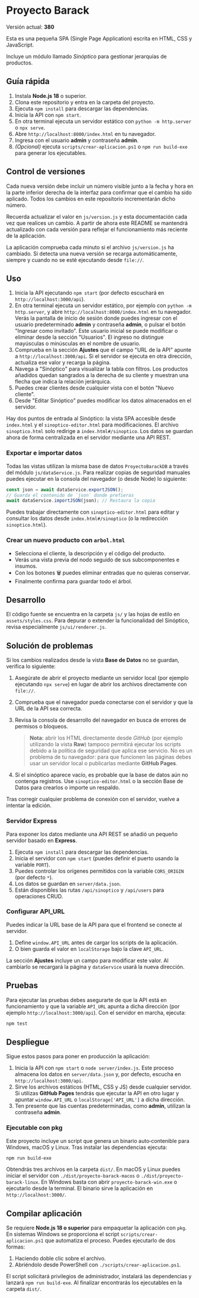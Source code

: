 # Proyecto Barack

Versión actual: **380**

Esta es una pequeña SPA (Single Page Application) escrita en HTML, CSS y JavaScript.

Incluye un módulo llamado *Sinóptico* para gestionar jerarquías de productos.

## Guía rápida

1. Instala **Node.js 18** o superior.
2. Clona este repositorio y entra en la carpeta del proyecto.
3. Ejecuta `npm install` para descargar las dependencias.
4. Inicia la API con `npm start`.
5. En otra terminal ejecuta un servidor estático con `python -m http.server` o `npx serve`.
6. Abre `http://localhost:8000/index.html` en tu navegador.
7. Ingresa con el usuario **admin** y contraseña **admin**.
8. _(Opcional)_ ejecuta `scripts/crear-aplicacion.ps1` o `npm run build-exe` para generar los ejecutables.

## Control de versiones

Cada nueva versión debe incluir un número visible junto a la fecha y hora en la parte inferior derecha de la interfaz para confirmar que el cambio ha sido aplicado.
Todos los cambios en este repositorio incrementarán dicho número.

Recuerda actualizar el valor en `js/version.js` y esta documentación cada vez
que realices un cambio.
A partir de ahora este README se mantendrá actualizado con cada versión para
reflejar el funcionamiento más reciente de la aplicación.

La aplicación comprueba cada minuto si el archivo `js/version.js` ha
cambiado. Si detecta una nueva versión se recarga automáticamente,
siempre y cuando no se esté ejecutando desde `file://`.

## Uso

1. Inicia la API ejecutando `npm start` (por defecto escuchará en
   `http://localhost:3000/api`).
2. En otra terminal ejecuta un servidor estático, por ejemplo con
   `python -m http.server`, y abre `http://localhost:8000/index.html` en tu
  navegador. Verás la pantalla de inicio de sesión donde puedes ingresar con el
  usuario predeterminado **admin** y contraseña **admin**, o pulsar el botón
   "Ingresar como invitado". Este usuario inicial se puede modificar o eliminar
   desde la sección "Usuarios". El ingreso no distingue mayúsculas o minúsculas en
   el nombre de usuario.
3. Comprueba en la sección **Ajustes** que el campo "URL de la API" apunte a
   `http://localhost:3000/api`. Si el servidor se ejecuta en otra dirección,
   actualiza ese valor y recarga la página.
4. Navega a "Sinóptico" para visualizar la tabla con filtros. Los productos
   añadidos quedan sangrados a la derecha de su cliente y muestran una flecha que
   indica la relación jerárquica.
5. Puedes crear clientes desde cualquier vista con el botón "Nuevo cliente".
6. Desde "Editar Sinóptico" puedes modificar los datos almacenados en el servidor.

Hay dos puntos de entrada al Sinóptico: la vista SPA accesible desde `index.html` y el `sinoptico-editor.html` para modificaciones. El archivo `sinoptico.html` solo redirige a `index.html#/sinoptico`.
Los datos se guardan ahora de forma centralizada en el servidor mediante una API REST.

### Exportar e importar datos

Todas las vistas utilizan la misma base de datos `ProyectoBarackDB` a través del
módulo `js/dataService.js`. Para realizar copias de seguridad manuales puedes
ejecutar en la consola del navegador (o desde Node) lo siguiente:

```js
const json = await dataService.exportJSON();
// Guarda el contenido de `json` donde prefieras
await dataService.importJSON(json); // Restaura la copia
```


Puedes trabajar directamente con `sinoptico-editor.html` para editar y consultar los datos desde `index.html#/sinoptico` (o la redirección `sinoptico.html`).

### Crear un nuevo producto con `arbol.html`

- Selecciona el cliente, la descripción y el código del producto.
- Verás una vista previa del nodo seguido de sus subcomponentes e insumos.
- Con los botones 🗑 puedes eliminar entradas que no quieras conservar.
- Finalmente confirma para guardar todo el árbol.

## Desarrollo

El código fuente se encuentra en la carpeta `js/` y las hojas de estilo en
`assets/styles.css`. Para depurar o extender la funcionalidad del Sinóptico,
revisa especialmente `js/ui/renderer.js`.

## Solución de problemas

Si los cambios realizados desde la vista **Base de Datos** no se guardan,
verifica lo siguiente:

1. Asegúrate de abrir el proyecto mediante un servidor local (por ejemplo
   ejecutando `npx serve`) en lugar de abrir los archivos directamente con
   `file://`.
2. Comprueba que el navegador pueda conectarse con el servidor y que la URL de la API sea correcta.
3. Revisa la consola de desarrollo del navegador en busca de errores de
   permisos o bloqueos.

   > **Nota:** abrir los HTML directamente desde _GitHub_ (por ejemplo
   utilizando la vista **Raw**) tampoco permitirá ejecutar los scripts debido a
   la política de seguridad que aplica ese servicio. No es un problema de tu
   navegador: para que funcionen las páginas debes usar un servidor local o
   publicarlas mediante **GitHub Pages**.

4. Si el sinóptico aparece vacío, es probable que la base de datos aún no
   contenga registros. Use `sinoptico-editor.html` o la sección Base de Datos
   para crearlos o importe un respaldo.

Tras corregir cualquier problema de conexión con el servidor, vuelve a
intentar la edición.

### Servidor Express

Para exponer los datos mediante una API REST se añadió un pequeño servidor basado en **Express**.

1. Ejecuta `npm install` para descargar las dependencias.
2. Inicia el servidor con `npm start` (puedes definir el puerto usando la variable `PORT`).
3. Puedes controlar los orígenes permitidos con la variable `CORS_ORIGIN` (por defecto `*`).
4. Los datos se guardan en `server/data.json`.
5. Están disponibles las rutas `/api/sinoptico` y `/api/users` para operaciones CRUD.

### Configurar API_URL

Puedes indicar la URL base de la API para que el frontend se conecte al servidor.

1. Define `window.API_URL` antes de cargar los scripts de la aplicación.
2. O bien guarda el valor en `localStorage` bajo la clave `API_URL`.


La sección **Ajustes** incluye un campo para modificar este valor. Al cambiarlo
se recargará la página y `dataService` usará la nueva dirección.

## Pruebas

Para ejecutar las pruebas debes asegurarte de que la API está en
funcionamiento y que la variable `API_URL` apunta a dicha dirección
(por ejemplo `http://localhost:3000/api`). Con el servidor en marcha,
ejecuta:

```bash
npm test
```

## Despliegue

Sigue estos pasos para poner en producción la aplicación:

1. Inicia la API con `npm start` o `node server/index.js`. Este proceso
   almacena los datos en `server/data.json` y, por defecto, escucha en
   `http://localhost:3000/api`.
2. Sirve los archivos estáticos (HTML, CSS y JS) desde cualquier servidor. Si
   utilizas **GitHub Pages** tendrás que ejecutar la API en otro lugar y
   apuntar `window.API_URL` o `localStorage['API_URL']` a dicha dirección.
3. Ten presente que las cuentas predeterminadas, como **admin**, utilizan la
   contraseña **admin**.

### Ejecutable con pkg

Este proyecto incluye un script que genera un binario auto‑contenible para Windows, macOS y Linux. Tras instalar las dependencias ejecuta:

```bash
npm run build-exe
```

Obtendrás tres archivos en la carpeta `dist/`. En macOS y Linux puedes iniciar el servidor con `./dist/proyecto-barack-macos` o `./dist/proyecto-barack-linux`. En Windows basta con abrir `proyecto-barack-win.exe` o ejecutarlo desde la terminal. El binario sirve la aplicación en `http://localhost:3000/`.


## Compilar aplicación

Se requiere **Node.js 18 o superior** para empaquetar la aplicación con `pkg`.
En sistemas Windows se proporciona el script `scripts/crear-aplicacion.ps1` que automatiza
el proceso. Puedes ejecutarlo de dos formas:

1. Haciendo doble clic sobre el archivo.
2. Abriéndolo desde PowerShell con `./scripts/crear-aplicacion.ps1`.

El script solicitará privilegios de administrador, instalará las dependencias y
lanzará `npm run build-exe`. Al finalizar encontrarás los ejecutables en la
carpeta `dist/`.
